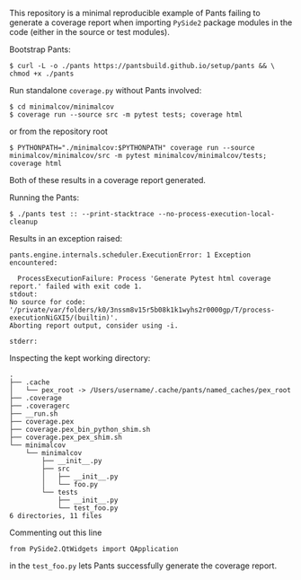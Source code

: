 This repository is a minimal reproducible example of Pants failing to generate a coverage
report when importing `PySide2` package modules in the code (either in the source or test
modules).

Bootstrap Pants:

```
$ curl -L -o ./pants https://pantsbuild.github.io/setup/pants && \
chmod +x ./pants
```

Run standalone `coverage.py` without Pants involved:

```
$ cd minimalcov/minimalcov
$ coverage run --source src -m pytest tests; coverage html
```

or from the repository root

```
$ PYTHONPATH="./minimalcov:$PYTHONPATH" coverage run --source minimalcov/minimalcov/src -m pytest minimalcov/minimalcov/tests; coverage html
```

Both of these results in a coverage report generated.

Running the Pants:

```
$ ./pants test :: --print-stacktrace --no-process-execution-local-cleanup
```

Results in an exception raised:

```
pants.engine.internals.scheduler.ExecutionError: 1 Exception encountered:

  ProcessExecutionFailure: Process 'Generate Pytest html coverage report.' failed with exit code 1.
stdout:
No source for code: '/private/var/folders/k0/3nssm8v15r5b08k1k1wyhs2r0000gp/T/process-executionNiGXI5/(builtin)'.
Aborting report output, consider using -i.

stderr:

```

Inspecting the kept working directory:

``` $ tree -a
.
├── .cache
│   └── pex_root -> /Users/username/.cache/pants/named_caches/pex_root
├── .coverage
├── .coveragerc
├── __run.sh
├── coverage.pex
├── coverage.pex_bin_python_shim.sh
├── coverage.pex_pex_shim.sh
└── minimalcov
    └── minimalcov
        ├── __init__.py
        ├── src
        │   ├── __init__.py
        │   └── foo.py
        └── tests
            ├── __init__.py
            └── test_foo.py
6 directories, 11 files
```

Commenting out this line

```
from PySide2.QtWidgets import QApplication
```

in the `test_foo.py` lets Pants successfully generate the coverage report.
